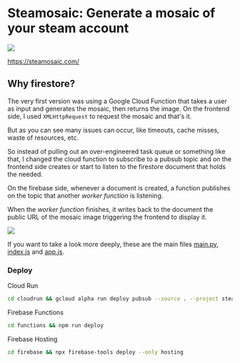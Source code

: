 # Steamosaic: Generate a mosaic of your steam account

![](firebase/public/images/mosaic.jpg)

https://steamosaic.com/

## Why firestore?

The very first version was using a Google Cloud Function that takes a user as input and generates the mosaic, then returns the image. On the frontend side, I used `XMLHttpRequest` to request the mosaic and that's it.

But as you can see many issues can occur, like timeouts, cache misses, waste of resources, etc.

So instead of pulling out an over-engineered task queue or something like that, I changed the cloud function to subscribe to a pubsub topic and on the frontend side creates or start to listen to the firestore document that holds the needed.

On the firebase side, whenever a document is created, a function publishes on the topic that another _worker function_ is listening. 

When the _worker function_ finishes, it writes back to the document the public URL of the mosaic image triggering the frontend to display it.

![](diagram.png)

If you want to take a look more deeply, these are the main files [main.py], [index.js] and [app.js].

[main.py]: https://github.com/skhaz/steamosaic/blob/master/functions/main.py
[index.js]: https://github.com/skhaz/steamosaic/blob/master/firebase/functions/index.js
[app.js]: https://github.com/skhaz/steamosaic/blob/master/firebase/public/js/app.js

### Deploy

Cloud Run

``` bash
cd cloudrun && gcloud alpha run deploy pubsub --source . --project steamosaic
```

Firebase Functions

``` bash
cd functions && npm run deploy
```

Firebase Hosting

``` bash
cd firebase && npx firebase-tools deploy --only hosting
```